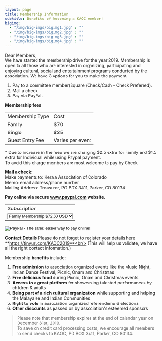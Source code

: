 ```yaml
---
layout: page
title: Membership Information
subtitle: Benefits of becoming a KAOC member!
bigimg:
  - "/img/big-imgs/bigimg1.jpg" : ""
  - "/img/big-imgs/bigimg2.jpg" : ""
  - "/img/big-imgs/bigimg3.jpg" : ""
  - "/img/big-imgs/bigimg4.jpg" : ""
---
```

Dear Members, <br/>
We have started the membership drive for the year 2019. Membership is open to all those who are interested in organizing, participating and enjoying cultural, social and entertainment programs conducted by the association. We have 3 options for you to make the payment. 

1. Pay to a committee member(Square /Check/Cash - Check Preferred).<br/>
2. Mail a check<br/>
3. Pay via PayPal.<br/>

**Membership fees**
<table>
	<tr>
		<td>Membership Type</td><td>Cost</td>
	</tr>
	<tr>
		<td>Family</td><td>$70</td>
	</tr>
	<tr>
		<td>Single</td><td>$35</td>
	</tr>
	<tr>
		<td>Guest Entry Fee</td><td>Varies per event</td>	
	</tr>
</table>

\* Due to increase in the fees we are charging $2.5 extra for Family and $1.5 extra for Individual while using Paypal payment. <br/>To avoid this charge members are most welcome to pay by Check 

**Mail a  check:** <br/>
Make payments to: Kerala Association of Colorado<br/>
Memo: email address/phone number<br/>
Mailing Address: Treasurer, PO BOX 3411, Parker, CO 80134

**Pay online via secure www.paypal.com website.**
<form action="https://www.paypal.com/cgi-bin/webscr" method="post" target="_top">
<input type="hidden" name="cmd" value="_s-xclick">
<input type="hidden" name="hosted_button_id" value="6YYL2BXQM3YPJ">
<table>
<tr><td><input type="hidden" name="on0" value="Subscription">Subscription</td></tr><tr><td><select name="os0">
	<option value="Family Membership">Family Membership $72.50 USD</option>
	<option value="Single Membership">Single Membership $36.50 USD</option>
</select> </td></tr>
</table>
<input type="hidden" name="currency_code" value="USD">
<input type="image" src="https://www.paypalobjects.com/en_US/i/btn/btn_paynowCC_LG.gif" border="0" name="submit" alt="PayPal - The safer, easier way to pay online!">
<img alt="" border="0" src="https://www.paypalobjects.com/en_US/i/scr/pixel.gif" width="1" height="1">
</form>

**Contact Details**
Please do not forget to register your details here  **https://tinyurl.com/KAOC2019**<br/>
(This will help us validate, we have all the right contact information.)

Membership **benefits** include:  
1. **Free admission** to association organized events like the Music Night, Indian Dance Festival, Picnic, Onam and Christmas  
2. **Free delicious food** during Picnic, Onam and Christmas events  
3. **Access to a great platform** for showcasing talented performances by children & adults  
4. **Being part of a rich cultural organization** while supporting and helping the Malayalee and Indian Communities  
5. **Right to vote** in association organized referendums & elections  
6. **Other discounts** as passed on by association's esteemed sponsors  

>Please note that membership expires at the end of calendar year on December 31st, 2019. <br/>
To save on credit card processing costs, we encourage all members to send checks to KAOC, PO BOX 3411, Parker, CO 80134.

